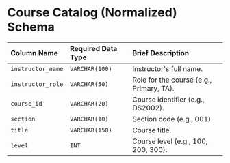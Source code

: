 # Course Catalog (Normalized) Schema

| Column Name         | Required Data Type | Brief Description                                   |
| :---                | :---               | :---                                                |
| `instructor_name`   | `VARCHAR(100)`     | Instructor's full name.                             |
| `instructor_role`   | `VARCHAR(50)`      | Role for the course (e.g., Primary, TA).            |
| `course_id`         | `VARCHAR(20)`      | Course identifier (e.g., DS2002).                   |
| `section`           | `VARCHAR(10)`      | Section code (e.g., 001).                           |
| `title`             | `VARCHAR(150)`     | Course title.                                       |
| `level`             | `INT`              | Course level (e.g., 100, 200, 300).                 |
